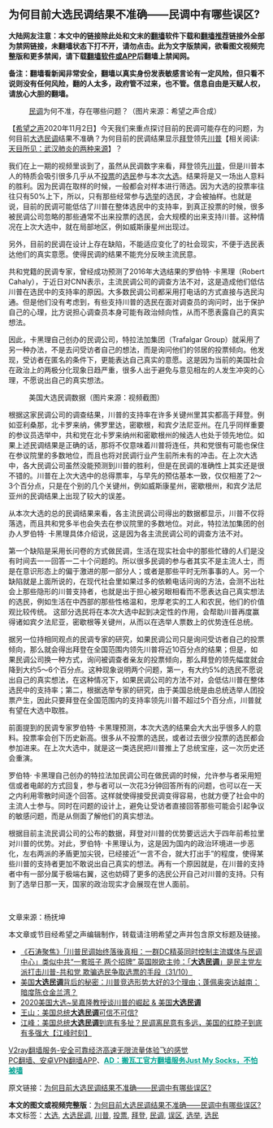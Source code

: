  <h2>为何目前大选民调结果不准确——民调中有哪些误区?</h2> <p class="notice"><b>大陆网友注意：本文中的链接除此处和文末的<a href="https://github.com/bannedbook/fanqiang" >翻墙</a>软件下载和<a href="https://github.com/killgcd/justmysocks/blob/master/README.md">翻墙推荐</a>链接外全部为禁网链接，未翻墙状态下打不开，请勿点击。此为文字版禁闻，欲看图文视频完整版和更多禁闻，请下载<a href="https://github.com/bannedbook/fanqiang">翻墙软件或APP</a>后翻墙上禁闻网。</p><p>备注：翻墙看新闻非常安全，翻墙以真实身份发表敏感言论有一定风险，但只看不说则没有任何风险，翻的人太多，政府管不过来，也不管。信息自由是天赋人权，请放心大胆的翻墙。</b></p>  <div class="entry"> <figure><figcaption><a href="https://www.bannedbook.org/bnews/tag/%E6%B0%91%E8%B0%83/" class="st_tag internal_tag" rel="tag" title="标签 民调 下的日志">民调</a>为何不准，存在哪些问题？（图片来源：希望之声合成）</figcaption></figure> <p>【<span class='wp_keywordlink_affiliate'><a href="https://www.soundofhope.org" title="希望之声" target="_blank">希望之声</a></span>2020年11月2日】今天我们来重点探讨目前的民调可能存在的问题，为何目前<a href="https://www.bannedbook.org/bnews/tag/%E5%A4%A7%E9%80%89%E6%B0%91%E8%B0%83/" class="st_tag internal_tag" rel="tag" title="标签 大选民调 下的日志">大选民调</a>结果不准确？为何目前的民调结果显示<a href="https://www.bannedbook.org/bnews/tag/%e6%8b%9c%e7%99%bb/" class="st_tag internal_tag" rel="tag" title="标签 拜登 下的日志">拜登</a>领先<span class='wp_keywordlink'><a href="https://www.bannedbook.org/bnews/comments/20200816/1381118.html" title="天目所见：川普将再赢总统大选 共和党掌参众两院" target="_blank">川普</a></span>【相关阅读:<a href='https://www.bannedbook.org/bnews/comments/20200816/1381123.html' target='_blank'>天目所见：武汉肺炎的两种来源</a>】？</p> <p>我们在上一期的视频里谈到了，虽然从民调数字来看，拜登领先<a href="https://www.bannedbook.org/bnews/tag/%e5%b7%9d%e6%99%ae/" class="st_tag internal_tag" rel="tag" title="标签 川普 下的日志">川普</a>，但是川普本人的特质会吸引很多几乎从不<a href="https://www.bannedbook.org/bnews/tag/%E6%8A%95%E7%A5%A8/" class="st_tag internal_tag" rel="tag" title="标签 投票 下的日志">投票</a>的<a href="https://www.bannedbook.org/bnews/tag/%E9%80%89%E6%B0%91/" class="st_tag internal_tag" rel="tag" title="标签 选民 下的日志">选民</a>参与本次<a href="https://www.bannedbook.org/bnews/tag/%e5%a4%a7%e9%80%89/" class="st_tag internal_tag" rel="tag" title="标签 大选 下的日志">大选</a>。结果将是又一场出人意料的胜利。因为民调在取样的时候，一般都会对样本进行筛选。因为大选的投票率往往只有50%上下，所以，只有那些经常参与<a href="https://www.bannedbook.org/bnews/tag/%e9%80%89%e4%b8%be/" class="st_tag internal_tag" rel="tag" title="标签 选举 下的日志">选举</a>的选民，才会被抽样。也就是说，目前的民调可能低估了川普在整体选民中的支持率，到真正投票的时候，很多被民调公司忽略的那些通常不出来投票的选民，会大规模的出来支持川普。这种情况在上次大选中，就在局部地区，例如威斯康星州出现过。</p> <p>另外，目前的民调在设计上存在缺陷，不能适应变化了的社会现实，不便于选民表达他们的真实意愿。使得民调的结果不能充分反映主流民意。</p> <p>共和党籍的民调专家，曾经成功预测了2016年大选结果的罗伯特· 卡黑理（Robert Cahaly），于近日对CNN表示，主流民调公司的调查方法不对，这是造成他们低估川普在选民中的支持率的原因。大多数民调公司都采用打电话的方式直接与选民沟通。但是他们没有考虑到，有些支持川普的选民在面对调查员的询问时，出于保护自己的心理，比方说担心调查员本身可能有政治倾向性，从而不愿表露自己的真实想法。</p>  <p>因此，卡黑理自己创办的民调公司，特拉法加集团（Trafalgar Group）就采用了另一种办法，不是去问受访者自己的想法，而是询问他们的邻居的投票倾向。他发现，受访者在匿名的条件下，更能表达自己真实的意愿。这是因为当前的美国社会在政治上的两极分化现象日趋严重，很多人出于避免与意见相左的人发生冲突的心理，不愿说出自己的真实想法。</p> <figure><figcaption>美国大选民调数据（图片来源：视频截图）​​​​</figcaption></figure> <p>根据这家民调公司的调查结果，川普的支持率在许多关键州里其实都高于拜登。例如亚利桑那，北卡罗来纳，佛罗里达，密歇根，和宾夕法尼亚州。在几乎同样重要的参议员选举中，共和党在北卡罗来纳州和密歇根州的候选人也处于领先地位。如果上述民调结果是正确的话，那将不仅意味着川普将连任，共和党很有可能也保住在参议院里的多数地位，而且也将对民调行业产生前所未有的冲击。在上次大选中，各大民调公司虽然没能预测到川普的胜利，但是在民调的准确性上其实还是很不错的。川普在上次大选中的总得票率，与早先的预估基本一致，仅仅相差了2～3个百分点，只是在个别的几个关键州，例如威斯康星州，密歇根州，和宾夕法尼亚州的民调结果上出现了较大的误差。</p> <p>从本次大选的总的民调结果来看，各主流民调公司得出的数据都显示，川普不仅将落选，而且共和党多半也会失去在参议院里的多数地位。对此，特拉法加集团的创办人罗伯特· 卡黑理具体介绍说，这是因为各主流民调公司的调查方法不对。</p> <p>第一个缺陷是采用长问卷的方式做民调，生活在现实社会中的那些忙碌的人们是没有时间去一一回答一二十个问题的。所以很多民调的参与者其实不是主流人士，而是在意识形态上的偏于激进的那一部分人；或者是那些平时无所事事的人。另一个缺陷就是上面所说的，在现代社会里如果过多的依赖电话问询的方法，会测不出社会上那些隐形的川普支持者，也就是出于担心被另眼相看而不愿表达自己真实想法的选民，例如生活在中西部的那些性格温和，忠厚老实的工人和农民，他们的价值观比较传统。 这部分选民将在本次大选中起到决定性的作用，会帮助川普再度赢得诸如宾夕法尼亚，密歇根等关键州，从而以在选举人票数上的优势连任总统。</p>  <p>据另一位持相同观点的民调专家的研究，如果民调公司只是询问受访者自己的投票倾向，那么就会得出拜登在全国范围内领先川普将近10百分点的结果；但是，如果民调公司换一种方式，询问被调查者亲友的投票倾向，那么拜登的领先幅度就会降到大约5～6个百分点。这种现象说明两个问题，第一，有大约5%的选民不愿说出自己的真实想法，在这种情况下，如果民调公司的方法不对，会低估川普在整体选民中的支持率；第二，根据选举专家的研究，由于美国总统是由总统选举人团投票产生，因此只要拜登在全国范围内的支持率领先川普不超过5个百分点，川普就有望在大选中取胜。</p> <p>前面提到的民调专家罗伯特· 卡黑理预测，本次大选的结果会大大出乎很多人的意料。投票率会创下历史新高。很多从不投票的选民，或者过去很少投票的选民都会参加进来。在上次大选中，就是这一类选民把川普推上了总统宝座，这一次历史还会重演。</p> <p>罗伯特· 卡黑理自己创办的特拉法加民调公司在做民调的时候，允许参与者采用短信或者电邮的方式回复，参与者可以一次花3分钟回答所有的问题，也可以在一天之内利用零散时间逐个回答。这样就使得接受民调变得容易，也就方便了社会中的主流人士参与。同时在问题的设计上，避免让受访者直接回答那些可能会引起争议的敏感问题，而是从侧面了解他们的真实想法。</p> <p>根据目前主流民调公司的公布的数据，拜登对川普的优势要远远大于四年前希拉里对川普的优势。对此，罗伯特· 卡黑理认为，这是因为国内的政治环境进一步恶化，左右两派的矛盾更加尖锐，已经接近“一言不合，就大打出手”的程度，使得某些川普的支持者更加不敢说出自己真实的想法。再有一个原因就是，在川普的支持者中有一部分属于极端右翼，这也妨碍了更多的选民公开自己对川普的支持。只有到了选举日那一天，国家的政治现实才会展现在世人面前。</p>  <p> </p> <p>文章来源：杨抚坤</p> <p>本文章或节目经希望之声编辑制作，转载请注明希望之声并包含原文标题及链接。</p> <ul class='op-related-articles' title='相关阅读'> <li><a href='https://www.bannedbook.org/bnews/bannedvideo/20201101/1423648.html' target='_blank'>《石涛聚焦》「川普民调始终落後真相：一群DC精英同时控制主流媒体与民调中心」类似中共“一套班子 两个招牌” 英国脱欧主帅：「<b>大选民调</b>」是民主党左派打击川普-共和党 欺骗选民争取选票的手段（31/10）</a></li> <li><a href='https://www.bannedbook.org/bnews/bannedvideo/20201030/1422611.html' target='_blank'>美国<b>大选民调</b>背后的秘密：川普竞选形势大好的3个理由；蓬佩奥突访越南：暗度陈仓金兰湾？</a></li> <li><a href='https://www.bannedbook.org/bnews/taiwannews/20201030/1422590.html' target='_blank'>2020美国大选~吴嘉隆教授谈川普的崛起 &amp; 美国<b>大选民调</b></a></li> <li><a href='https://www.bannedbook.org/bnews/baitai/20201013/1412638.html' target='_blank'>王山：美国总统<b>大选民调</b>可信不可信?</a></li> <li><a href='https://www.bannedbook.org/bnews/cbnews/20201008/1410461.html' target='_blank'>江峰：美国总统<b>大选民调</b>到底有多扯？民调离民意有多远，美国的红脖子到底有多强大【江峰时刻】</a></li> </ul> <p class="texttj"> <a href="https://www.bannedbook.org/forum23/topic22702.html" target="_blank">V2ray翻墙服务-安全可靠经济高速无限流量体验飞的感觉</a><br/> <a href="https://github.com/bannedbook/fanqiang/wiki/%E7%A6%81%E9%97%BB%E7%BD%91%E5%AE%89%E5%8D%93%E7%BF%BB%E5%A2%99%E6%96%B0%E9%97%BBAPP" target="_blank">PC翻墙、安卓VPN翻墙APP</a>、<span onclick="window.open('https://github.com/killgcd/justmysocks/blob/master/README.md')" style="font-weight:bold;color:#00A191;cursor:pointer;text-decoration:underline;outline:none">AD：搬瓦工官方翻墙服务Just My Socks，不怕被墙</span></p><p>原文链接：<a class="src_link"  href="https://www.soundofhope.org/post/438598" target="_blank">为何目前大选民调结果不准确——民调中有哪些误区?</a></p> <a name='sharetosocial'></a>       <div><b>本文的图文或视频完整版</b>：<a href='https://www.bannedbook.org/bnews/comments/20201103/1424622.html'>为何目前大选民调结果不准确——民调中有哪些误区?</a></div>  </div><!--END ENTRY--> <div class="postfooter"> <div>本文标签：<a href="https://www.bannedbook.org/bnews/tag/%e5%a4%a7%e9%80%89/" rel="tag">大选</a>, <a href="https://www.bannedbook.org/bnews/tag/%E5%A4%A7%E9%80%89%E6%B0%91%E8%B0%83/" rel="tag">大选民调</a>, <a href="https://www.bannedbook.org/bnews/tag/%e5%b7%9d%e6%99%ae/" rel="tag">川普</a>, <a href="https://www.bannedbook.org/bnews/tag/%E6%8A%95%E7%A5%A8/" rel="tag">投票</a>, <a href="https://www.bannedbook.org/bnews/tag/%e6%8b%9c%e7%99%bb/" rel="tag">拜登</a>, <a href="https://www.bannedbook.org/bnews/tag/%E6%B0%91%E8%B0%83/" rel="tag">民调</a>, <a href="https://www.bannedbook.org/bnews/tag/%e8%af%af%e5%8c%ba/" rel="tag">误区</a>, <a href="https://www.bannedbook.org/bnews/tag/%e9%80%89%e4%b8%be/" rel="tag">选举</a>, <a href="https://www.bannedbook.org/bnews/tag/%E9%80%89%E6%B0%91/" rel="tag">选民</a></div>  </div><!--END POSTFOOTER--> 